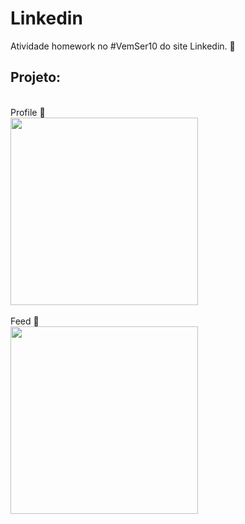 # Linkedin

Atividade homework no #VemSer10 do site Linkedin. 💙

## Projeto:


<br>
Profile 📌 <br>
<img height="300px" src="https://i.imgur.com/Buslzuu.png"> <br>
<br>
Feed 📌 <br>
<img height="300px" src="https://i.imgur.com/ZbeP2me.png"> <br>
<br>

